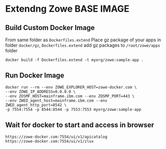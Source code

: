 # Extendng Zowe BASE IMAGE


## Build Custom Docker Image
From same folder as `Dockerfiles.extend`
Place gz package of your apps in folder `docker/gz`, `Dockerfiles.extend` add gz packages to `/root/zowe/apps` folder
```
docker build -f Dockerfiles.extend -t myorg/zowe:sample-app .
```

## Run Docker Image
```
docker run --rm --env ZOWE_EXPLORER_HOST=zowe-docker.com \
--env ZOWE_IP_ADDRESS=0.0.0.0 \
--env ZOSMF_HOST=mainframe.ibm.com --env ZOSMF_PORT=443 \
--env ZWED_agent_host=mainframe.ibm.com --env ZWED_agent_http_port=8542 \
-p 7554:7554 -p 8544:8544 -p 7553:7553 myorg/zowe:sample-app 
```

## Wait for docker to start and access in browser
```
https://zowe-docker.com:7554/ui/v1/apicatalog
https://zowe-docker.com:7554/ui/v1/zlux
```

